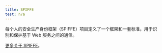 ```yaml
---
title: SPIFFE
test: n/a
---
```


每个人的安全生产身份框架（SPIFFE）项目定义了一个框架和一套标准，用于识别和保护基于 Web 服务之间的通信。

[更多关于 SPIFFE](https://spiffe.io/spiffe/concepts/)。
